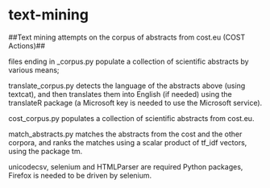 text-mining
===========

##Text mining attempts on the corpus of abstracts from cost.eu (COST Actions)##

files ending in _corpus.py populate a collection of scientific abstracts by various means;

translate_corpus.py detects the language of the abstracts above (using textcat), and then translates them into English (if needed) using the translateR package (a Microsoft key is needed to use the Microsoft service).

cost_corpus.py populates a collection of scientific abstracts from cost.eu.

match_abstracts.py matches the abstracts from the cost and the other corpora, and ranks the matches using a scalar product of tf_idf vectors, using the package tm.

unicodecsv, selenium and HTMLParser are required Python packages, Firefox is needed to be driven by selenium.
